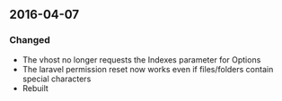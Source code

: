 ## 2016-04-07
### Changed
- The vhost no longer requests the Indexes parameter for Options
- The laravel permission reset now works even if files/folders contain
special characters
- Rebuilt